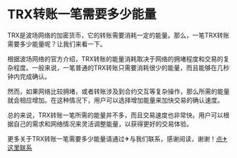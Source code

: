 # TRX转账一笔需要多少能量

TRX是波场网络的加密货币，它的转账需要消耗一定的能量。那么，一笔TRX转账需要多少能量呢？让我们来看一下。

根据波场网络的官方介绍，TRX转账的能量消耗取决于网络的拥堵程度和交易的复杂程度。一般来说，一笔普通的TRX转账只需要消耗很少的能量，而且能够在几秒钟内完成确认。

然而，如果网络比较拥堵，或者转账涉及到合约交互等复杂操作，那么所需的能量就会相应增加。在这种情况下，用户可以选择增加能量来加快交易的确认速度。

总的来说，TRX转账一笔所需的能量并不多，而且交易速度也非常快。用户可以根据自己的需求和网络情况来灵活调整能量，以获得更好的交易体验。

更多关于TRX转账一笔需要多少能量请通过✈与我们联系，感谢阅读，谢谢！[点✈这里联系](https://www.trx.tw)